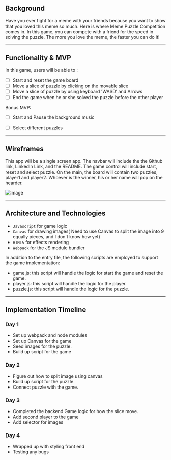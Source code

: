 
## Background
Have you ever fight for a meme with your friends because you want to show that you loved this meme so much. Here is where Meme Puzzle Competition comes in. In this game, you can compete with a friend for the speed in solving the puzzle. The more you love the meme, the faster you can do it!

***

## Functionality & MVP
In this game, users will be able to :
* [ ] Start and reset the game board
* [ ] Move a slice of puzzle by clicking on the movable slice
* [ ] Move a slice of puzzle by using keyboard 'WASD' and Arrows
* [ ] End the game when he or she solved the puzzle before the other player

Bonus MVP:
* [ ] Start and Pause the background music
* [ ] Select different puzzles


***

## Wireframes
This app will be a single screen app. The navbar will include the the Github link, LinkedIn Link, and the README. The game control will include start, reset and select puzzle. On the main, the board will contain two puzzles, player1 and player2. Whoever is the winner, his or her name will pop on the hearder.


![image](https://user-images.githubusercontent.com/71399999/107162237-cc9c1700-696f-11eb-8ed2-b1547b1cafda.png)


***

## Architecture and Technologies
* `Javascript` for game logic
* `Canvas` for drawing images( Need to use Canvas to split the image into 9 equally pieces, and I don't know how yet)
* `HTML5` for effects rendering
* `Webpack` for the JS module bundler

In addition to the entry file, the following scripts are employed to support the game implementation:
* game.js: this script will handle the logic for start the game and reset the game.
* player.js: this script will handle the logic for the player.
* puzzle.js: this script will handle the logic for the puzzle.


***

## Implementation Timeline
### Day 1
* Set up webpack and node modules
* Set up Canvas for the game
* Seed images for the puzzle.
* Build up script for the game

### Day 2
* Figure out how to split image using canvas
* Build up script for the puzzle.
* Connect puzzle with the game.

### Day 3
* Completed the backend Game logic for how the slice move.
* Add second player to the game
* Add selector for images

### Day 4
* Wrapped up with styling front end 
* Testing any bugs


